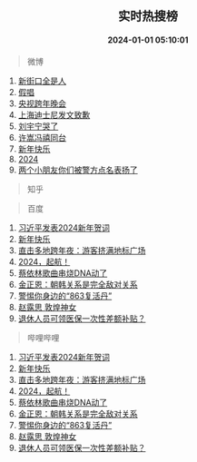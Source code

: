 <div align="center"><h2>实时热搜榜</h2><h4>2024-01-01 05:10:01</h4></div>

> 微博  

1. [新街口全是人](https://s.weibo.com/weibo?q=%E6%96%B0%E8%A1%97%E5%8F%A3%E5%85%A8%E6%98%AF%E4%BA%BA&t=31&band_rank=1&Refer=top)<br />
2. [假唱](https://s.weibo.com/weibo?q=%E5%81%87%E5%94%B1&t=31&band_rank=2&Refer=top)<br />
3. [央视跨年晚会](https://s.weibo.com/weibo?q=%23%E5%A4%AE%E8%A7%86%E8%B7%A8%E5%B9%B4%E6%99%9A%E4%BC%9A%23&t=31&band_rank=3&Refer=top)<br />
4. [上海迪士尼发文致歉](https://s.weibo.com/weibo?q=%23%E4%B8%8A%E6%B5%B7%E8%BF%AA%E5%A3%AB%E5%B0%BC%E5%8F%91%E6%96%87%E8%87%B4%E6%AD%89%23&t=31&band_rank=4&Refer=top)<br />
5. [刘宇宁哭了](https://s.weibo.com/weibo?q=%23%E5%88%98%E5%AE%87%E5%AE%81%E5%93%AD%E4%BA%86%23&t=31&band_rank=5&Refer=top)<br />
6. [许嵩冯禧同台](https://s.weibo.com/weibo?q=%E8%AE%B8%E5%B5%A9%E5%86%AF%E7%A6%A7%E5%90%8C%E5%8F%B0&t=31&band_rank=6&Refer=top)<br />
7. [新年快乐](https://s.weibo.com/weibo?q=%23%E6%96%B0%E5%B9%B4%E5%BF%AB%E4%B9%90%23&t=31&band_rank=7&Refer=top)<br />
8. [2024](https://s.weibo.com/weibo?q=2024&t=31&band_rank=8&Refer=top)<br />
9. [两个小朋友你们被警方点名表扬了](https://s.weibo.com/weibo?q=%23%E4%B8%A4%E4%B8%AA%E5%B0%8F%E6%9C%8B%E5%8F%8B%E4%BD%A0%E4%BB%AC%E8%A2%AB%E8%AD%A6%E6%96%B9%E7%82%B9%E5%90%8D%E8%A1%A8%E6%89%AC%E4%BA%86%23&t=31&band_rank=9&Refer=top)<br />

> 知乎  


> 百度  

1. [习近平发表2024新年贺词](https://www.baidu.com/s?wd=%E4%B9%A0%E8%BF%91%E5%B9%B3%E5%8F%91%E8%A1%A82024%E6%96%B0%E5%B9%B4%E8%B4%BA%E8%AF%8D&sa=fyb_news&rsv_dl=fyb_news)<br />
2. [新年快乐](https://www.baidu.com/s?wd=%E6%96%B0%E5%B9%B4%E5%BF%AB%E4%B9%90&sa=fyb_news&rsv_dl=fyb_news)<br />
3. [直击多地跨年夜：游客挤满地标广场](https://www.baidu.com/s?wd=%E7%9B%B4%E5%87%BB%E5%A4%9A%E5%9C%B0%E8%B7%A8%E5%B9%B4%E5%A4%9C%EF%BC%9A%E6%B8%B8%E5%AE%A2%E6%8C%A4%E6%BB%A1%E5%9C%B0%E6%A0%87%E5%B9%BF%E5%9C%BA&sa=fyb_news&rsv_dl=fyb_news)<br />
4. [2024，起航！](https://www.baidu.com/s?wd=2024%EF%BC%8C%E8%B5%B7%E8%88%AA%EF%BC%81&sa=fyb_news&rsv_dl=fyb_news)<br />
5. [蔡依林歌曲串烧DNA动了](https://www.baidu.com/s?wd=%E8%94%A1%E4%BE%9D%E6%9E%97%E6%AD%8C%E6%9B%B2%E4%B8%B2%E7%83%A7DNA%E5%8A%A8%E4%BA%86&sa=fyb_news&rsv_dl=fyb_news)<br />
6. [金正恩：朝韩关系是完全敌对关系](https://www.baidu.com/s?wd=%E9%87%91%E6%AD%A3%E6%81%A9%EF%BC%9A%E6%9C%9D%E9%9F%A9%E5%85%B3%E7%B3%BB%E6%98%AF%E5%AE%8C%E5%85%A8%E6%95%8C%E5%AF%B9%E5%85%B3%E7%B3%BB&sa=fyb_news&rsv_dl=fyb_news)<br />
7. [警惕你身边的“863复活丹”](https://www.baidu.com/s?wd=%E8%AD%A6%E6%83%95%E4%BD%A0%E8%BA%AB%E8%BE%B9%E7%9A%84%E2%80%9C863%E5%A4%8D%E6%B4%BB%E4%B8%B9%E2%80%9D&sa=fyb_news&rsv_dl=fyb_news)<br />
8. [赵露思 敦煌神女](https://www.baidu.com/s?wd=%E8%B5%B5%E9%9C%B2%E6%80%9D+%E6%95%A6%E7%85%8C%E7%A5%9E%E5%A5%B3&sa=fyb_news&rsv_dl=fyb_news)<br />
9. [退休人员可领医保一次性差额补贴？](https://www.baidu.com/s?wd=%E9%80%80%E4%BC%91%E4%BA%BA%E5%91%98%E5%8F%AF%E9%A2%86%E5%8C%BB%E4%BF%9D%E4%B8%80%E6%AC%A1%E6%80%A7%E5%B7%AE%E9%A2%9D%E8%A1%A5%E8%B4%B4%EF%BC%9F&sa=fyb_news&rsv_dl=fyb_news)<br />

> 哔哩哔哩  

1. [习近平发表2024新年贺词](https://www.baidu.com/s?wd=%E4%B9%A0%E8%BF%91%E5%B9%B3%E5%8F%91%E8%A1%A82024%E6%96%B0%E5%B9%B4%E8%B4%BA%E8%AF%8D&sa=fyb_news&rsv_dl=fyb_news)<br />
2. [新年快乐](https://www.baidu.com/s?wd=%E6%96%B0%E5%B9%B4%E5%BF%AB%E4%B9%90&sa=fyb_news&rsv_dl=fyb_news)<br />
3. [直击多地跨年夜：游客挤满地标广场](https://www.baidu.com/s?wd=%E7%9B%B4%E5%87%BB%E5%A4%9A%E5%9C%B0%E8%B7%A8%E5%B9%B4%E5%A4%9C%EF%BC%9A%E6%B8%B8%E5%AE%A2%E6%8C%A4%E6%BB%A1%E5%9C%B0%E6%A0%87%E5%B9%BF%E5%9C%BA&sa=fyb_news&rsv_dl=fyb_news)<br />
4. [2024，起航！](https://www.baidu.com/s?wd=2024%EF%BC%8C%E8%B5%B7%E8%88%AA%EF%BC%81&sa=fyb_news&rsv_dl=fyb_news)<br />
5. [蔡依林歌曲串烧DNA动了](https://www.baidu.com/s?wd=%E8%94%A1%E4%BE%9D%E6%9E%97%E6%AD%8C%E6%9B%B2%E4%B8%B2%E7%83%A7DNA%E5%8A%A8%E4%BA%86&sa=fyb_news&rsv_dl=fyb_news)<br />
6. [金正恩：朝韩关系是完全敌对关系](https://www.baidu.com/s?wd=%E9%87%91%E6%AD%A3%E6%81%A9%EF%BC%9A%E6%9C%9D%E9%9F%A9%E5%85%B3%E7%B3%BB%E6%98%AF%E5%AE%8C%E5%85%A8%E6%95%8C%E5%AF%B9%E5%85%B3%E7%B3%BB&sa=fyb_news&rsv_dl=fyb_news)<br />
7. [警惕你身边的“863复活丹”](https://www.baidu.com/s?wd=%E8%AD%A6%E6%83%95%E4%BD%A0%E8%BA%AB%E8%BE%B9%E7%9A%84%E2%80%9C863%E5%A4%8D%E6%B4%BB%E4%B8%B9%E2%80%9D&sa=fyb_news&rsv_dl=fyb_news)<br />
8. [赵露思 敦煌神女](https://www.baidu.com/s?wd=%E8%B5%B5%E9%9C%B2%E6%80%9D+%E6%95%A6%E7%85%8C%E7%A5%9E%E5%A5%B3&sa=fyb_news&rsv_dl=fyb_news)<br />
9. [退休人员可领医保一次性差额补贴？](https://www.baidu.com/s?wd=%E9%80%80%E4%BC%91%E4%BA%BA%E5%91%98%E5%8F%AF%E9%A2%86%E5%8C%BB%E4%BF%9D%E4%B8%80%E6%AC%A1%E6%80%A7%E5%B7%AE%E9%A2%9D%E8%A1%A5%E8%B4%B4%EF%BC%9F&sa=fyb_news&rsv_dl=fyb_news)<br />
